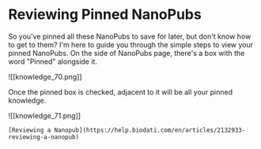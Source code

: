 # Reviewing Pinned NanoPubs

So you've pinned all these NanoPubs to save for later, but don't know how to get to them? I'm here to guide you through the simple steps to view your pinned NanoPubs.
On the side of NanoPubs page, there's a box with the word "Pinned" alongside it.

![[knowledge_70.png]]

   Once the pinned box is checked, adjacent to it will be all your pinned knowledge.

![[knowledge_71.png]]

    [Reviewing a Nanopub](https://help.biodati.com/en/articles/2132933-reviewing-a-nanopub)
